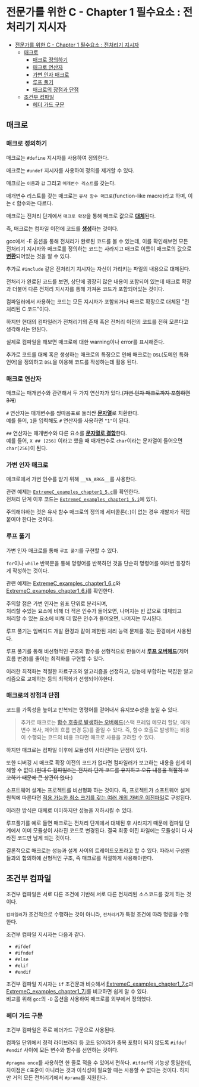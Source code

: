# 전문가를 위한 C - Chapter 1 필수요소 : 전처리기 지시자

- [전문가를 위한 C - Chapter 1 필수요소 : 전처리기 지시자](#전문가를-위한-c---chapter-1-필수요소--전처리기-지시자)
  - [매크로](#매크로)
    - [매크로 정의하기](#매크로-정의하기)
    - [매크로 연산자](#매크로-연산자)
    - [가변 인자 매크로](#가변-인자-매크로)
    - [루프 풀기](#루프-풀기)
    - [매크로의 장점과 단점](#매크로의-장점과-단점)
  - [조건부 컴파일](#조건부-컴파일)
    - [헤더 가드 구문](#헤더-가드-구문)

## 매크로

### 매크로 정의하기

매크로는 `#define` 지시자를 사용하여 정의한다.

매크로는 `#undef` 지시자를 사용하여 정의를 제거할 수 있다.

매크로는 `이름`과 `값` 그리고 `매개변수 리스트`를 갖는다.

매개변수 리스트를 갖는 매크로는 `유사 함수 매크로`(function-like macro)라고 하며, 이는 `C` 함수와는 다르다.

매크로는 전처리 단계에서 `매크로 확장`을 통해 매크로 값으로 <U>**대체**</U>된다.

즉, 매크로는 컴파일 이전에 코드를 <U>**생성**</U>하는 것이다.

gcc에서 -E 옵션을 통해 전처리가 완료된 코드를 볼 수 있는데,
이를 확인해보면 모든 전처리기 지시자와 매크로를 정의하는 코드는 사라지고
매크로 이름이 매크로의 값으로 <U>**변환**</U>되어있는 것을 알 수 있다.

추가로 `#include` 같은 전처리기 지시자는 자신이 가리키는 파일의 내용으로 대체된다.

전처리가 완료된 코드를 보면, 상단에 굉장히 많은 내용이 포함되어 있는데 매크로 확장과 더불어 다른 전처리 지시자를 통해 가져온 코드가 포함되어있는 것이다.

컴파일러에서 사용하는 코드는 모든 지시자가 포함되거나 매크로 확장으로 대체된 "전처리된 C 코드"이다.

하지만 현대의 컴파일러가 전처리기의 존재 혹은 전처리 이전의 코드를 전혀 모른다고 생각해서는 안된다.

실제로 컴파일을 해보면 매크로에 대한 warning이나 error를 표시해준다.

추가로 코드를 대체 혹은 생성하는 매크로의 특징으로 인해 매크로는 `DSL`(도메인 특화 언어)을 정의하고 `DSL`을 이용해 코드를 작성하는데 활용 된다.

### 매크로 연산자

매크로는 매개변수와 관련해서 두 가지 연산자가 있다.(~~가변 인자 매크로까지 포함하면 3개~~)

`#` 연산자는 매개변수를 쌍따옴표로 둘러싼 <U>**문자열**</U>로 치환한다.  
예를 들어, `1`을 입력해도 `#` 연산자를 사용하면 `"1"`이 된다.  

`##` 연산자는 매개변수와 다른 요소를 <U>**문자열로 결합**</U>한다.  
예를 들어, `X ## [256]` 이라고 했을 때 매개변수로 `char`이라는 문자열이 들어오면 `char[256]`이 된다.

### 가변 인자 매크로

매크로에서 가변 인수를 받기 위해 `__VA_ARGS__`를 사용한다.

관련 예제는 [`ExtremeC_examples_chapter1_5.c`](/ExtreamC/chapter01/1.%20Preprocessor_Directives/ExtremeC_examples_chapter1_5.c)를 확인한다.  
전처리 단계 이후 코드는 [`ExtremeC_examples_chapter1_5.i`](/ExtreamC/chapter01/1.%20Preprocessor_Directives/ExtremeC_examples_chapter1_5.i)에 있다.

주의해야하는 것은 유사 함수 매크로의 정의에 세미콜론(`;`)이 없는 경우 개발자가 직접 붙여야 한다는 것이다.

### 루프 풀기

가변 인자 매크로를 통해 `루프 풀기`를 구현할 수 있다.

`for`이나 `while` 반복문을 통해 명령어를 반복하던 것을 단순히 명령어를 여러번 등장하게 작성하는 것이다.

관련 예제는 [ExtremeC_examples_chapter1_6.c](/ExtreamC/chapter01/1.%20Preprocessor_Directives/ExtremeC_examples_chapter1_6.c)와 [ExtremeC_examples_chapter1_6.i](/ExtreamC/chapter01/1.%20Preprocessor_Directives/ExtremeC_examples_chapter1_6.i)를 확인한다.

주의할 점은 가변 인자는 쉼표 단위로 분리되며,  
처리할 수있는 요소에 비해 더 적은 인수가 들어오면, 나머지는 빈 값으로 대체되고  
처리할 수 있는 요소에 비해 더 많은 인수가 들어오면, 나머지는 무시된다.  

루프 풀기는 임베디드 개발 환경과 같이 제한된 처리 능력 문제를 겪는 환경에서 사용된다.

루프 풀기를 통해 비선형적인 구조의 함수를 선형적으로 만들어서 <U>**루프 오버헤드**</U>(제어 흐름 변경)를 줄이는 최적화를 구현할 수 있다.

이러한 최적화는 적절한 자료구조와 알고리즘을 선정하고, 성능에 부합하는 복잡한 알고리즘으로 교체하는 등의 최적화가 선행되어야한다.

### 매크로의 장점과 단점

코드를 가독성을 높이고 반복되는 명령어를 걷어내서 유지보수성을 높일 수 있다.

> 추가로 매크로는 <U>**함수 호출로 발생하는 오버헤드**</U>(스택 프레임 메모리 할당, 매개변수 복사, 제어의 흐름 변경 등)를 줄일 수 있다. 즉, 함수 호출로 발생하는 비용이 수행되는 코드의 비용 크다면 매크로 사용을 고려할 수 있다.

하지만 매크로는 컴파일 이후에 모듈성이 사라진다는 단점이 있다.

또한 디버깅 시 매크로 확장 이전의 코드가 없다면 컴파일러가 보고하는 내용을 쉽게 이해할 수 없다.(~~현대 C 컴파일러는 전처리 단계 코드를 유지하고 오류 내용을 적절히 보고하기 때문에 큰 상관이 없다.~~)

소프트웨어 설계는 프로젝트를 비선형화 하는 것이다.
즉, 프로젝트가 소프트웨어 설계 원칙에 따른다면 <U>적용 가능한 최소 크기를 갖는 여러 개의 가벼운 이진파일</U>로 구성된다.

이러한 방식은 대체로 미미하지만 성능을 저하시킬 수 있다.

루프풀기를 예로 들면
매크로는 전처리 단계에서 대체된 후 사라지기 때문에
컴파일 단계에서 이미 모듈성이 사라진 코드로 변경된다.
결국 최종 이진 파일에는 모듈성이 다 사라진 코드만 남게 되는 것이다.

결론적으로 매크로는 성능과 설계 사이의 트레이드오프라고 할 수 있다.
따라서 구성원들과의 합의하에 선형적인 구조, 즉 매크로를 적절하게 사용해야한다.

## 조건부 컴파일

조건부 컴파일은 서로 다른 조건에 기반해 서로 다른 전처리된 소스코드를 갖게 하는 것이다.

`컴파일러`가 조건적으로 수행하는 것이 아니라, `전처리기`가 특정 조건에 따라 명령을 수행한다.

조건부 컴파일 지시자는 다음과 같다.
* `#ifdef`
* `#ifndef`
* `#else`
* `#elif`
* `#endif`
  
조건부 컴파일 지시자는 `if` 조건문과 비슷해서 [ExtremeC_examples_chapter1_7.c](/ExtreamC/chapter01/1.%20Preprocessor_Directives/ExtremeC_examples_chapter1_7.c)과 [ExtremeC_examples_chapter1_7.i](/ExtreamC/chapter01/1.%20Preprocessor_Directives/ExtremeC_examples_chapter1_7.i)를 비교하면 쉽게 알 수 있다.  
비교를 위해 `gcc`의 `-D` 옵션을 사용하여 매크로를 외부에서 정의했다.

### 헤더 가드 구문

조건부 컴파일은 주로 헤더가드 구문으로 사용된다.

컴파일 단위에서 정적 라이브러리 등 코드 덩어리가 중복 포함이 되지 않도록 `#ifdef` `#endif` 사이에 모든 변수와 함수를 선언하는 것이다.

`#pragma once`를 사용하면 한 줄로 적을 수 있어서 편하다.
`#ifdef`와 기능상 동일한데, 차이점은 `C`표준이 아니라는 것과 이식성이 필요할 때는 사용할 수 없다는 것이다.
하지만 거의 모든 전처리기에서 `#prama`를 지원한다.